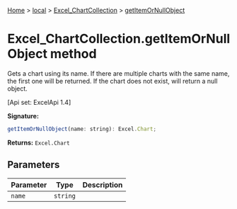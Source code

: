 [Home](./index) &gt; [local](local.md) &gt; [Excel\_ChartCollection](local.excel_chartcollection.md) &gt; [getItemOrNullObject](local.excel_chartcollection.getitemornullobject.md)

# Excel\_ChartCollection.getItemOrNullObject method

Gets a chart using its name. If there are multiple charts with the same name, the first one will be returned. If the chart does not exist, will return a null object. 

 \[Api set: ExcelApi 1.4\]

**Signature:**
```javascript
getItemOrNullObject(name: string): Excel.Chart;
```
**Returns:** `Excel.Chart`

## Parameters

|  Parameter | Type | Description |
|  --- | --- | --- |
|  `name` | `string` |  |

